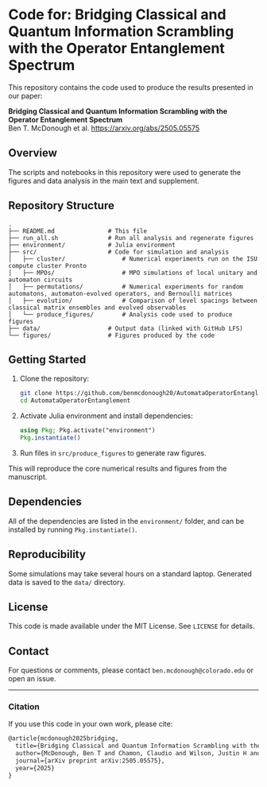 # Code for: Bridging Classical and Quantum Information Scrambling with the Operator Entanglement Spectrum

This repository contains the code used to produce the results presented in our paper:

**Bridging Classical and Quantum Information Scrambling with the Operator Entanglement Spectrum**  
Ben T. McDonough et al. 
https://arxiv.org/abs/2505.05575

## Overview

The scripts and notebooks in this repository were used to generate the figures and data analysis in the main text and supplement.

## Repository Structure

```
.
├── README.md               # This file
├── run_all.sh              # Run all analysis and regenerate figures
├── environment/            # Julia environment
├── src/                    # Code for simulation and analysis 
│   ├── cluster/                # Numerical experiments run on the ISU compute cluster Pronto
│   ├── MPOs/                   # MPO simulations of local unitary and automaton circuits
│   ├── permutations/           # Numerical experiments for random automatons, automaton-evolved operators, and Bernoulli matrices
│   ├── evolution/              # Comparison of level spacings between classical matrix ensembles and evolved observables
│   └── produce_figures/        # Analysis code used to produce figures
├── data/                   # Output data (linked with GitHub LFS)
└── figures/                # Figures produced by the code
```

## Getting Started

1. Clone the repository:
   ```bash
   git clone https://github.com/benmcdonough20/AutomataOperatorEntanglement.git 
   cd AutomataOperatorEntanglement
   ```

2. Activate Julia environment and install dependencies:
   ```julia
   using Pkg; Pkg.activate("environment")
   Pkg.instantiate()
   ```

3. Run files in ```src/produce_figures``` to generate raw figures.

This will reproduce the core numerical results and figures from the manuscript.

## Dependencies

All of the dependencies are listed in the ```environment/``` folder, and can be installed by running ```Pkg.instantiate()```.

## Reproducibility

Some simulations may take several hours on a standard laptop. Generated data is saved to the `data/` directory.

## License

This code is made available under the MIT License. See `LICENSE` for details.

## Contact

For questions or comments, please contact ```ben.mcdonough@colorado.edu``` or open an issue.

---

### Citation

If you use this code in your own work, please cite:

```latex
@article{mcdonough2025bridging,
  title={Bridging Classical and Quantum Information Scrambling with the Operator Entanglement Spectrum},
  author={McDonough, Ben T and Chamon, Claudio and Wilson, Justin H and Iadecola, Thomas},
  journal={arXiv preprint arXiv:2505.05575},
  year={2025}
}
```
